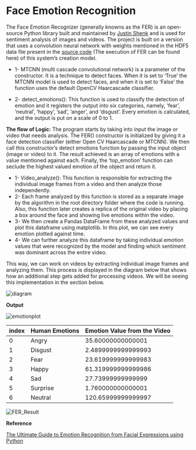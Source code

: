 # Face Emotion Recognition

The Face Emotion Recognizer (generally knowns as the FER) is an open-source Python library built and maintained by [Justin Shenk](https://www.linkedin.com/in/justinshenk/?originalSubdomain=de) and is used for sentiment analysis of images and videos. The project is built on a version that uses a convolution neural network with weights mentioned in the HDF5 data file present in the [source code](https://github.com/justinshenk/fer/tree/master/src/fer/data) (The execution of FER can be found here) of this system’s creation model.

* 1- MTCNN (multi cascade convolutional network) is a parameter of the constructor. It is a technique to detect faces. When it is set to ‘True’ the MTCNN model is used to detect faces, and when it is set to ‘False’ the function uses the default OpenCV Haarcascade classifier.


* 2- detect_emotions(): This function is used to classify the detection of emotion and it registers the output into six categories, namely, ‘fear’, ‘neutral’, ‘happy’, ’sad’, ‘anger’, and ‘disgust’. Every emotion is calculated, and the output is put on a scale of 0 to 1.

**The flow of Logic:** The program starts by taking into input the image or video that needs analysis. The FER() constructor is initialized by giving it a face detection classifier (either Open CV Haarcascade or MTCNN). We then call this constructor’s detect emotions function by passing the input object (image or video) to it. The result achieved is an array of emotions with a value mentioned against each. Finally, the ‘top_emotion’ function can seclude the highest valued emotion of the object and return it.

* 1- Video_analyze(): This function is responsible for extracting the individual image frames from a video and then analyze those independently.
* 2- Each frame analyzed by this function is stored as a separate image by the algorithm in the root directory folder where the code is running. Also, this function later creates a replica of the original video by placing a box around the face and showing live emotions within the video.
* 3- We then create a Pandas DataFrame from these analyzed values and plot this dataframe using matplotlib. In this plot, we can see every emotion plotted against time.
* 4- We can further analyze this dataframe by taking individual emotion values that were recognized by the model and finding which sentiment was dominant across the entire video.

This way, we can work on videos by extracting individual image frames and analyzing them. This process is displayed in the diagram below that shows how an additional step gets added for processing videos. We will be seeing this implementation in the section below.

![diagram](https://miro.medium.com/max/700/1*sw5HvtLvXQJyGs8Ukh0iTQ.png)

**Output**

![emotionplot](https://user-images.githubusercontent.com/22480607/173799703-198e630e-d27b-46b6-bec9-6781fca8a3ae.png)

|index|Human Emotions|Emotion Value from the Video|
|---|---|---|
|0|Angry|35\.60000000000001|
|1|Disgust|2\.4899999999999993|
|2|Fear|23\.619999999999983|
|3|Happy|61\.319999999999986|
|4|Sad|27\.73999999999999|
|5|Surprise|1\.760000000000001|
|6|Neutral|120\.65999999999997|

![FER_Result](https://github.com/fshnkarimi/FaceEmotionRecognition/blob/main/Videos/FER_Output.gif?raw=true)

**Reference**

[The Ultimate Guide to Emotion Recognition from Facial Expressions using Python](https://towardsdatascience.com/the-ultimate-guide-to-emotion-recognition-from-facial-expressions-using-python-64e58d4324ff)
